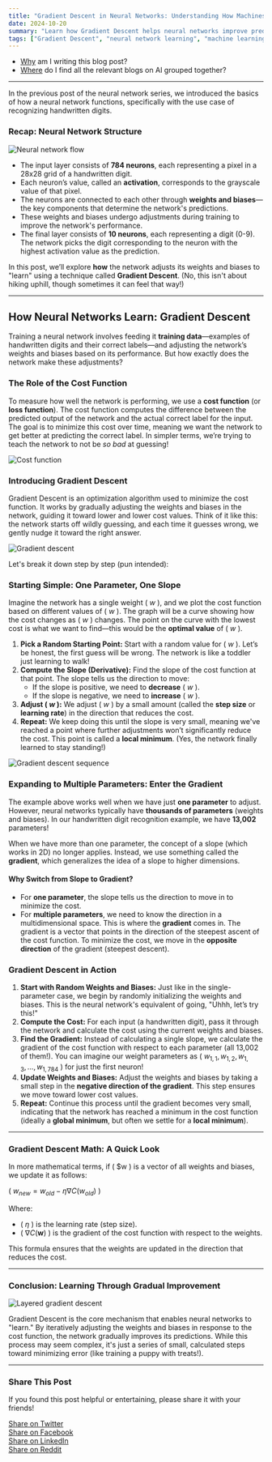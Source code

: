```yaml
---
title: "Gradient Descent in Neural Networks: Understanding How Machines Learn"
date: 2024-10-20
summary: "Learn how Gradient Descent helps neural networks improve predictions through gradual optimization of weights and biases. Discover the core mechanics of machine learning."
tags: ["Gradient Descent", "neural network learning", "machine learning optimization", "cost function in neural networks"]
---
```


- [Why](../first-ai-post/) am I writing this blog post?
- [Where](../) do I find all the relevant blogs on AI grouped together?

---

In the previous post of the neural network series, we introduced the basics of how a neural network functions, specifically with the use case of recognizing handwritten digits.

### Recap: Neural Network Structure

![Neural network flow](/images/neural-network-flow.png)

- The input layer consists of **784 neurons**, each representing a pixel in a 28x28 grid of a handwritten digit.
- Each neuron’s value, called an **activation**, corresponds to the grayscale value of that pixel.
- The neurons are connected to each other through **weights and biases**—the key components that determine the network's predictions.
- These weights and biases undergo adjustments during training to improve the network's performance.
- The final layer consists of **10 neurons**, each representing a digit (0-9). The network picks the digit corresponding to the neuron with the highest activation value as the prediction.

In this post, we’ll explore **how** the network adjusts its weights and biases to "learn" using a technique called **Gradient Descent**. (No, this isn't about hiking uphill, though sometimes it can feel that way!)

---

## How Neural Networks Learn: Gradient Descent

Training a neural network involves feeding it **training data**—examples of handwritten digits and their correct labels—and adjusting the network’s weights and biases based on its performance. But how exactly does the network make these adjustments?

### The Role of the Cost Function

To measure how well the network is performing, we use a **cost function** (or **loss function**). The cost function computes the difference between the predicted output of the network and the actual correct label for the input. The goal is to minimize this cost over time, meaning we want the network to get better at predicting the correct label. In simpler terms, we’re trying to teach the network to not be *so bad* at guessing!

![Cost function](/images/cost-function.png)

### Introducing Gradient Descent

Gradient Descent is an optimization algorithm used to minimize the cost function. It works by gradually adjusting the weights and biases in the network, guiding it toward lower and lower cost values. Think of it like this: the network starts off wildly guessing, and each time it guesses wrong, we gently nudge it toward the right answer.

![Gradient descent](/images/gradient-descent.png)

Let's break it down step by step (pun intended):

### Starting Simple: One Parameter, One Slope

Imagine the network has a single weight \( $w$ \), and we plot the cost function based on different values of \( $w$ \). The graph will be a curve showing how the cost changes as \( $w$ \) changes. The point on the curve with the lowest cost is what we want to find—this would be the **optimal value** of \( $w$ \).

1. **Pick a Random Starting Point:** Start with a random value for \( $w$ \). Let’s be honest, the first guess will be wrong. The network is like a toddler just learning to walk!
2. **Compute the Slope (Derivative):** Find the slope of the cost function at that point. The slope tells us the direction to move:
   - If the slope is positive, we need to **decrease** \( $w$ \).
   - If the slope is negative, we need to **increase** \( $w$ \).
3. **Adjust \( $w$ \):** We adjust \( $w$ \) by a small amount (called the **step size** or **learning rate**) in the direction that reduces the cost.
4. **Repeat:** We keep doing this until the slope is very small, meaning we've reached a point where further adjustments won’t significantly reduce the cost. This point is called a **local minimum**. (Yes, the network finally learned to stay standing!)

![Gradient descent sequence](/images/gradient-descent-sequence.png)

### Expanding to Multiple Parameters: Enter the Gradient

The example above works well when we have just **one parameter** to adjust. However, neural networks typically have **thousands of parameters** (weights and biases). In our handwritten digit recognition example, we have **13,002** parameters!

When we have more than one parameter, the concept of a slope (which works in 2D) no longer applies. Instead, we use something called the **gradient**, which generalizes the idea of a slope to higher dimensions.

#### Why Switch from Slope to Gradient?

- For **one parameter**, the slope tells us the direction to move in to minimize the cost.
- For **multiple parameters**, we need to know the direction in a multidimensional space. This is where the **gradient** comes in. The gradient is a vector that points in the direction of the steepest ascent of the cost function. To minimize the cost, we move in the **opposite direction** of the gradient (steepest descent).

### Gradient Descent in Action

1. **Start with Random Weights and Biases:** Just like in the single-parameter case, we begin by randomly initializing the weights and biases. This is the neural network's equivalent of going, "Uhhh, let’s try this!"
2. **Compute the Cost:** For each input (a handwritten digit), pass it through the network and calculate the cost using the current weights and biases.
3. **Find the Gradient:** Instead of calculating a single slope, we calculate the gradient of the cost function with respect to each parameter (all 13,002 of them!). You can imagine our weight parameters as \( $w_{1,1}, w_{1,2}, w_{1,3}, \ldots, w_{1,784}$ \) for just the first neuron!
4. **Update Weights and Biases:** Adjust the weights and biases by taking a small step in the **negative direction of the gradient**. This step ensures we move toward lower cost values.
5. **Repeat:** Continue this process until the gradient becomes very small, indicating that the network has reached a minimum in the cost function (ideally a **global minimum**, but often we settle for a **local minimum**).

---

### Gradient Descent Math: A Quick Look

In more mathematical terms, if \( $w \) is a vector of all weights and biases, we update it as follows:

\( $w_{new} = w_{old} - \eta \nabla C(w_{old})$ \)

Where:

- \( $\eta$ \) is the learning rate (step size).
- \( $\nabla C(\mathbf{w})$ \) is the gradient of the cost function with respect to the weights.

This formula ensures that the weights are updated in the direction that reduces the cost.

---

### Conclusion: Learning Through Gradual Improvement

![Layered gradient descent](/images/Layered-Gradient-Descent.png)

Gradient Descent is the core mechanism that enables neural networks to "learn." By iteratively adjusting the weights and biases in response to the cost function, the network gradually improves its predictions. While this process may seem complex, it's just a series of small, calculated steps toward minimizing error (like training a puppy with treats!).

---

### Share This Post

If you found this post helpful or entertaining, please share it with your friends!

[Share on Twitter](https://twitter.com/intent/tweet?text=I%20just%20read%20this%20great%20blog%20about%20AI%20and%20LLMs!%20Check%20it%20out:%20[https://hitesh-pattanayak.netlify.app/technical/ai/gradient-descent/])  
[Share on Facebook](https://www.facebook.com/sharer/sharer.php?u=[https://hitesh-pattanayak.netlify.app/technical/ai/gradient-descent/])  
[Share on LinkedIn](https://www.linkedin.com/shareArticle?mini=true&url=[https://hitesh-pattanayak.netlify.app/technical/ai/gradient-descent/]&title=Adventures%20in%20AI:%20My%20Journey%20into%20the%20World%20of%20LLMs&summary=Why%20am%20I%20writing%20these%20AI%20blogs?&source=)  
[Share on Reddit](https://reddit.com/submit?url=[https://hitesh-pattanayak.netlify.app/technical/ai/gradient-descent/]&title=Adventures%20in%20AI:%20My%20Journey%20into%20the%20World%20of%20LLMs)
